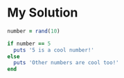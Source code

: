 # My Solution

```ruby
number = rand(10)

if number == 5
  puts '5 is a cool number!'
else
  puts 'Other numbers are cool too!'
end
```
